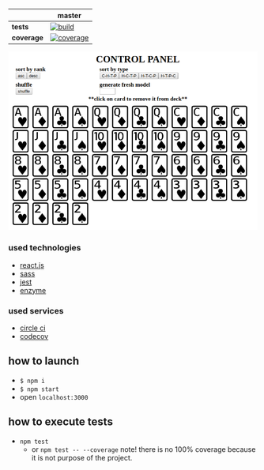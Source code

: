 [ci.tests-master-badge]: https://circleci.com/gh/anna-santa-maria/react-cards/tree/master.svg?style=svg
[ci.tests-master]: https://circleci.com/gh/anna-santa-maria/react-cards/tree/master
[ci.coverage-master-badge]: https://codecov.io/gh/anna-santa-maria/react-cards/branch/master/graph/badge.svg
[ci.coverage-master]: https://codecov.io/gh/anna-santa-maria/react-cards/branch/master

|                  | master
|---               |---
| __tests__        | [![build][ci.tests-master-badge]][ci.tests-master]
| __coverage__     |[![coverage][ci.coverage-master-badge]][ci.coverage-master]

![img](https://github.com/anna-santa-maria/react-cards/blob/master/docs/screencapture-localhost-3000-1516748975936.png)

### used technologies

* [react.js](https://reactjs.org/)
* [sass](https://sass-lang.com/)
* [jest](https://facebook.github.io/jest/)
* [enzyme](http://airbnb.io/enzyme/)

### used services

* [circle ci](https://circleci.com/dashboard)
* [codecov](https://codecov.io/)

## how to launch
  * `$ npm i`
  * `$ npm start`
  * open `localhost:3000`

## how to execute tests
  * `npm test`
    * or `npm test -- --coverage` note! there is no 100% coverage because it is not purpose of the project.
